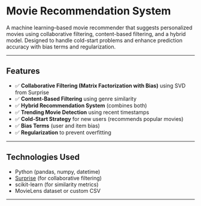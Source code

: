 # Movie Recommendation System

A machine learning–based movie recommender that suggests personalized movies using collaborative filtering, content-based filtering, and a hybrid model. Designed to handle cold-start problems and enhance prediction accuracy with bias terms and regularization.

---

## Features

- ✅ **Collaborative Filtering (Matrix Factorization with Bias)** using SVD from Surprise
- ✅ **Content-Based Filtering** using genre similarity
- ✅ **Hybrid Recommendation System** (combines both)
- ✅ **Trending Movie Detection** using recent timestamps
- ✅ **Cold-Start Strategy** for new users (recommends popular movies)
- ✅ **Bias Terms** (user and item bias)
- ✅ **Regularization** to prevent overfitting

---

## Technologies Used

- Python (pandas, numpy, datetime)
- [Surprise](https://surpriselib.com/) (for collaborative filtering)
- scikit-learn (for similarity metrics)
- MovieLens dataset or custom CSV

---



